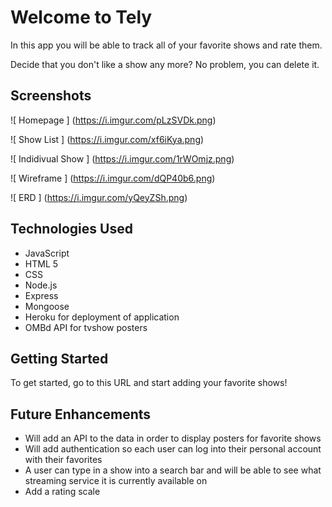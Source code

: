 # Welcome to Tely #

In this app you will be able to track all of your favorite shows and rate them.

Decide that you don't like a show any more? No problem, you can delete it.


## Screenshots ## 

![ Homepage ] (https://i.imgur.com/pLzSVDk.png)

![ Show List ] (https://i.imgur.com/xf6iKya.png)

![ Indidivual Show ] (https://i.imgur.com/1rWOmjz.png)

![ Wireframe ] (https://i.imgur.com/dQP40b6.png)

![ ERD ] (https://i.imgur.com/yQeyZSh.png)

## Technologies Used ##
- JavaScript
- HTML 5
- CSS
- Node.js
- Express
- Mongoose
- Heroku for deployment of application
- OMBd API for tvshow posters

## Getting Started ## 
To get started, go to this URL and start adding your favorite shows!

## Future Enhancements ##

- Will add an API to the data in order to display posters for favorite shows 
- Will add authentication so each user can log into their personal account with their favorites 
- A user can type in a show into a search bar and will be able to see what streaming service it is currently available on
- Add a rating scale 
